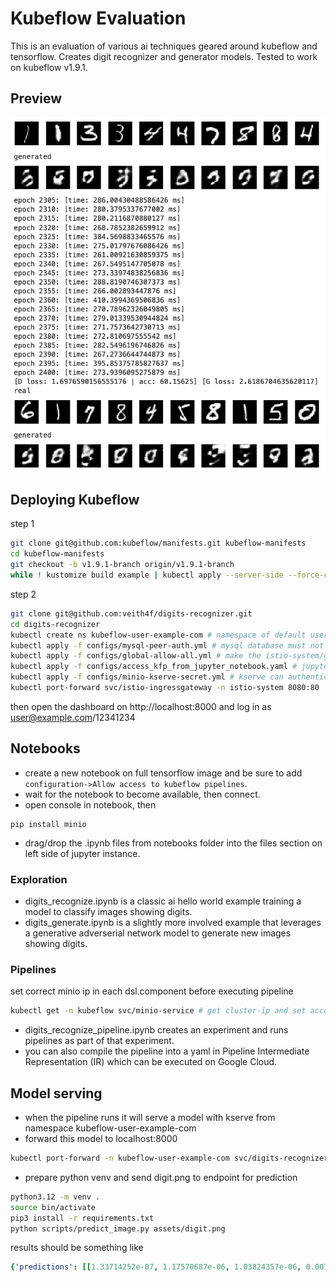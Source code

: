 # Kubeflow Evaluation
This is an evaluation of various ai techniques geared around kubeflow and tensorflow. Creates digit recognizer and generator models. Tested to work on kubeflow v1.9.1.

## Preview
![P](assets/preview.png)

## Deploying Kubeflow
step 1
```bash
git clone git@github.com:kubeflow/manifests.git kubeflow-manifests
cd kubeflow-manifests
git checkout -b v1.9.1-branch origin/v1.9.1-branch
while ! kustomize build example | kubectl apply --server-side --force-conflicts -f -; do echo "Retrying to apply resources"; sleep 20; done
```
step 2
```bash
git clone git@github.com:veith4f/digits-recognizer.git
cd digits-recognizer
kubectl create ns kubeflow-user-example-com # namespace of default user
kubectl apply -f configs/mysql-peer-auth.yml # mysql database must not do mtls
kubectl apply -f configs/global-allow-all.yml # make the istio-system/global-deny-all a global allow-all
kubectl apply -f configs/access_kfp_from_jupyter_notebook.yaml # jupyter notebooks of default user (namespace kubeflow-user-example-com) can create pipelines
kubectl apply -f configs/minio-kserve-secret.yml # kserve can authenticate to built-in minio
kubectl port-forward svc/istio-ingressgateway -n istio-system 8080:80
```
then open the dashboard on http://localhost:8000 and log in as user@example.com/12341234

## Notebooks 
- create a new notebook on full tensorflow image and be sure to add `configuration->Allow access to kubeflow pipelines`.
- wait for the notebook to become available, then connect.
- open console in notebook, then
```
pip install minio
```
- drag/drop the .ipynb files from notebooks folder into the files section on left side of jupyter instance.

### Exploration
- digits_recognize.ipynb is a classic ai hello world example training a model to classify images showing digits.
- digits_generate.ipynb is a slightly more involved example that leverages a generative adverserial network model to generate new images showing digits.

### Pipelines
set correct minio ip in each dsl.component before executing pipeline
```bash
kubectl get -n kubeflow svc/minio-service # get cluster-ip and set accordingly in notebook
```
- digits_recognize_pipeline.ipynb creates an experiment and runs pipelines as part of that experiment.
- you can also compile the pipeline into a yaml in Pipeline Intermediate Representation (IR) which can be executed on Google Cloud.

## Model serving
- when the pipeline runs it will serve a model with kserve from namespace kubeflow-user-example-com
- forward this model to localhost:8000
```bash
kubectl port-forward -n kubeflow-user-example-com svc/digits-recognizer-predictor-00001-private 8000:80
```
- prepare python venv and send digit.png to endpoint for prediction
```bash
python3.12 -m venv .
source bin/activate
pip3 install -r requirements.txt
python scripts/predict_image.py assets/digit.png
```
results should be something like
```yaml
{'predictions': [[1.33714252e-07, 1.17570687e-06, 1.03824357e-06, 0.0074280994, 1.30658311e-08, 0.984939337, 5.25189944e-06, 1.1648237e-05, 1.52014836e-05, 0.00759810442]]}
```
